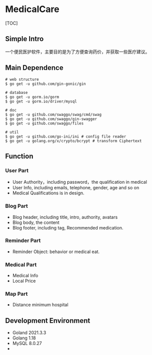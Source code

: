 # MedicalCare

[TOC]

## Simple Intro

一个便民医护软件，主要目的是为了方便查询药价，并获取一些医疗建议。

## Main Dependence

```shell
# web structure
$ go get -u github.com/gin-gonic/gin

# database
$ go get -u gorm.io/gorm
$ go get -u gorm.io/driver/mysql

# doc
$ go get -u github.com/swaggo/swag/cmd/swag
$ go get -u github.com/swaggo/gin-swagger
$ go get -u github.com/swaggo/files

# util
$ go get -u github.com/go-ini/ini # config file reader
$ go get -u golang.org/x/crypto/bcrypt # transform Ciphertext
```

## Function

### User Part

- User Authority，including password，the qualification in medical
- User Info, including emails, telephone, gender, age and so on
- Medical Qualifications is in design.

### Blog Part

- Blog header, including title, intro, authority, avatars
- Blog body, the content
- Blog footer, including tag, Recommended medication.

### Reminder Part

- Reminder Object: behavior or medical eat.

### Medical Part

- Medical Info
- Local Price

### Map Part

- Distance minimum hospital



## Development Environment

- Goland 2021.3.3
- Golang 1.18
- MySQL 8.0.27
- 
